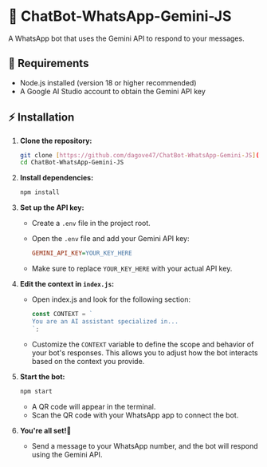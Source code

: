# 🚀 ChatBot-WhatsApp-Gemini-JS

A WhatsApp bot that uses the Gemini API to respond to your messages.

##  📌 Requirements

* Node.js installed (version 18 or higher recommended)
* A Google AI Studio account to obtain the Gemini API key

##  ⚡ Installation

1.  **Clone the repository:**

    ```bash
    git clone [https://github.com/dagove47/ChatBot-WhatsApp-Gemini-JS](https://github.com/dagove47/ChatBot-WhatsApp-Gemini-JS)
    cd ChatBot-WhatsApp-Gemini-JS
    ```

2.  **Install dependencies:**

    ```bash
    npm install
    ```

3.  **Set up the API key:**

    * Create a `.env` file in the project root.
    * Open the `.env` file and add your Gemini API key:

        ```ini
        GEMINI_API_KEY=YOUR_KEY_HERE
        ```

    * Make sure to replace `YOUR_KEY_HERE` with your actual API key.

4.  **Edit the context in `index.js`:**

    * Open index.js and look for the following section:

        ```js
        const CONTEXT = `
        You are an AI assistant specialized in...
        `;
        ```

    * Customize the `CONTEXT` variable to define the scope and behavior of your bot's responses. This allows you to adjust how the bot interacts based on the context you provide.

5.  **Start the bot:**

    ```bash
    npm start
    ```

    * A QR code will appear in the terminal.
    * Scan the QR code with your WhatsApp app to connect the bot.

6.  **You're all set!🎉**

    * Send a message to your WhatsApp number, and the bot will respond using the Gemini API.

